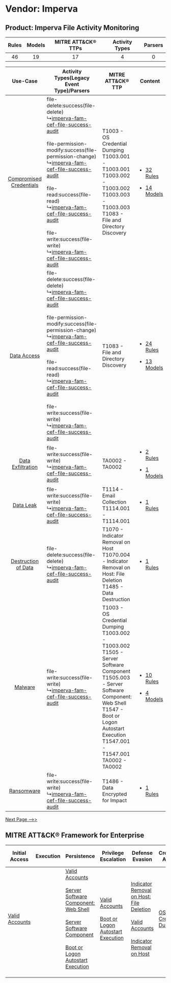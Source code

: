 Vendor: Imperva
===============
Product: Imperva File Activity Monitoring
-----------------------------------------
| Rules | Models | MITRE ATT&CK® TTPs | Activity Types | Parsers |
|:-----:|:------:|:------------------:|:--------------:|:-------:|
|  46   |   19   |         17         |       4        |    0    |

|    Use-Case    | Activity Types(Legacy Event Type)/Parsers    | MITRE ATT&CK® TTP    | Content    |
|:----:| ---- | ---- | ---- |
| [Compromised Credentials](../../../UseCases/uc_compromised_credentials.md) |  file-delete:success(file-delete)<br> ↳[imperva-fam-cef-file-success-audit](Ps/pC_impervafamceffilesuccessaudit.md)<br><br> file-permission-modify:success(file-permission-change)<br> ↳[imperva-fam-cef-file-success-audit](Ps/pC_impervafamceffilesuccessaudit.md)<br><br> file-read:success(file-read)<br> ↳[imperva-fam-cef-file-success-audit](Ps/pC_impervafamceffilesuccessaudit.md)<br><br> file-write:success(file-write)<br> ↳[imperva-fam-cef-file-success-audit](Ps/pC_impervafamceffilesuccessaudit.md)<br> | T1003 - OS Credential Dumping<br>T1003.001 - T1003.001<br>T1003.002 - T1003.002<br>T1003.003 - T1003.003<br>T1083 - File and Directory Discovery<br>    | [<ul><li>32 Rules</li></ul><ul><li>14 Models</li></ul>](RM/r_m_imperva_imperva_file_activity_monitoring_Compromised_Credentials.md) |
|    [Data Access](../../../UseCases/uc_data_access.md)    |  file-delete:success(file-delete)<br> ↳[imperva-fam-cef-file-success-audit](Ps/pC_impervafamceffilesuccessaudit.md)<br><br> file-permission-modify:success(file-permission-change)<br> ↳[imperva-fam-cef-file-success-audit](Ps/pC_impervafamceffilesuccessaudit.md)<br><br> file-read:success(file-read)<br> ↳[imperva-fam-cef-file-success-audit](Ps/pC_impervafamceffilesuccessaudit.md)<br><br> file-write:success(file-write)<br> ↳[imperva-fam-cef-file-success-audit](Ps/pC_impervafamceffilesuccessaudit.md)<br> | T1083 - File and Directory Discovery<br>    | [<ul><li>24 Rules</li></ul><ul><li>13 Models</li></ul>](RM/r_m_imperva_imperva_file_activity_monitoring_Data_Access.md)    |
|       [Data Exfiltration](../../../UseCases/uc_data_exfiltration.md)       |  file-write:success(file-write)<br> ↳[imperva-fam-cef-file-success-audit](Ps/pC_impervafamceffilesuccessaudit.md)<br>    | TA0002 - TA0002<br>    | [<ul><li>2 Rules</li></ul><ul><li>1 Models</li></ul>](RM/r_m_imperva_imperva_file_activity_monitoring_Data_Exfiltration.md)         |
|    [Data Leak](../../../UseCases/uc_data_leak.md)    |  file-write:success(file-write)<br> ↳[imperva-fam-cef-file-success-audit](Ps/pC_impervafamceffilesuccessaudit.md)<br>    | T1114 - Email Collection<br>T1114.001 - T1114.001<br>    | [<ul><li>1 Rules</li></ul>](RM/r_m_imperva_imperva_file_activity_monitoring_Data_Leak.md)    |
|     [Destruction of Data](../../../UseCases/uc_destruction_of_data.md)     |  file-delete:success(file-delete)<br> ↳[imperva-fam-cef-file-success-audit](Ps/pC_impervafamceffilesuccessaudit.md)<br>    | T1070 - Indicator Removal on Host<br>T1070.004 - Indicator Removal on Host: File Deletion<br>T1485 - Data Destruction<br>    | [<ul><li>1 Rules</li></ul>](RM/r_m_imperva_imperva_file_activity_monitoring_Destruction_of_Data.md)    |
|    [Malware](../../../UseCases/uc_malware.md)    |  file-write:success(file-write)<br> ↳[imperva-fam-cef-file-success-audit](Ps/pC_impervafamceffilesuccessaudit.md)<br>    | T1003 - OS Credential Dumping<br>T1003.002 - T1003.002<br>T1505 - Server Software Component<br>T1505.003 - Server Software Component: Web Shell<br>T1547 - Boot or Logon Autostart Execution<br>T1547.001 - T1547.001<br>TA0002 - TA0002<br> | [<ul><li>10 Rules</li></ul><ul><li>4 Models</li></ul>](RM/r_m_imperva_imperva_file_activity_monitoring_Malware.md)    |
|    [Ransomware](../../../UseCases/uc_ransomware.md)    |  file-write:success(file-write)<br> ↳[imperva-fam-cef-file-success-audit](Ps/pC_impervafamceffilesuccessaudit.md)<br>    | T1486 - Data Encrypted for Impact<br>    | [<ul><li>1 Rules</li></ul>](RM/r_m_imperva_imperva_file_activity_monitoring_Ransomware.md)    |
[Next Page -->>](2_ds_imperva_imperva_file_activity_monitoring.md)

MITRE ATT&CK® Framework for Enterprise
--------------------------------------
| Initial Access                                                      | Execution | Persistence                                                                                                                                                                                                                                                                                                                          | Privilege Escalation                                                                                                                                      | Defense Evasion                                                                                                                                                                                                                                    | Credential Access                                                          | Discovery                                                                         | Lateral Movement | Collection                                                            | Command and Control | Exfiltration | Impact                                                                                                                                              |
| ------------------------------------------------------------------- | --------- | ------------------------------------------------------------------------------------------------------------------------------------------------------------------------------------------------------------------------------------------------------------------------------------------------------------------------------------ | --------------------------------------------------------------------------------------------------------------------------------------------------------- | -------------------------------------------------------------------------------------------------------------------------------------------------------------------------------------------------------------------------------------------------- | -------------------------------------------------------------------------- | --------------------------------------------------------------------------------- | ---------------- | --------------------------------------------------------------------- | ------------------- | ------------ | --------------------------------------------------------------------------------------------------------------------------------------------------- |
| [Valid Accounts](https://attack.mitre.org/techniques/T1078)<br><br> |           | [Valid Accounts](https://attack.mitre.org/techniques/T1078)<br><br>[Server Software Component: Web Shell](https://attack.mitre.org/techniques/T1505/003)<br><br>[Server Software Component](https://attack.mitre.org/techniques/T1505)<br><br>[Boot or Logon Autostart Execution](https://attack.mitre.org/techniques/T1547)<br><br> | [Valid Accounts](https://attack.mitre.org/techniques/T1078)<br><br>[Boot or Logon Autostart Execution](https://attack.mitre.org/techniques/T1547)<br><br> | [Indicator Removal on Host: File Deletion](https://attack.mitre.org/techniques/T1070/004)<br><br>[Valid Accounts](https://attack.mitre.org/techniques/T1078)<br><br>[Indicator Removal on Host](https://attack.mitre.org/techniques/T1070)<br><br> | [OS Credential Dumping](https://attack.mitre.org/techniques/T1003)<br><br> | [File and Directory Discovery](https://attack.mitre.org/techniques/T1083)<br><br> |                  | [Email Collection](https://attack.mitre.org/techniques/T1114)<br><br> |                     |              | [Data Destruction](https://attack.mitre.org/techniques/T1485)<br><br>[Data Encrypted for Impact](https://attack.mitre.org/techniques/T1486)<br><br> |